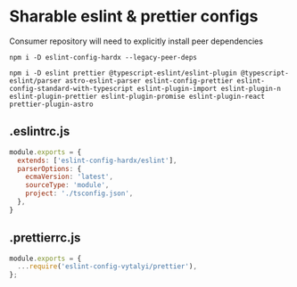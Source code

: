 # Sharable eslint & prettier configs
Consumer repository will need to explicitly install peer dependencies
```
npm i -D eslint-config-hardx --legacy-peer-deps

npm i -D eslint prettier @typescript-eslint/eslint-plugin @typescript-eslint/parser astro-eslint-parser eslint-config-prettier eslint-config-standard-with-typescript eslint-plugin-import eslint-plugin-n eslint-plugin-prettier eslint-plugin-promise eslint-plugin-react prettier-plugin-astro
```

## .eslintrc.js

```js
module.exports = {
  extends: ['eslint-config-hardx/eslint'],
  parserOptions: {
    ecmaVersion: 'latest',
    sourceType: 'module',
    project: './tsconfig.json',
  },
}
```

## .prettierrc.js

```js
module.exports = {
  ...require('eslint-config-vytalyi/prettier'),
};
```